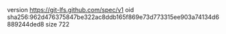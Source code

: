 version https://git-lfs.github.com/spec/v1
oid sha256:962d476375847be322ac8ddb165f869e73d773315ee903a74134d6889244ded8
size 722
